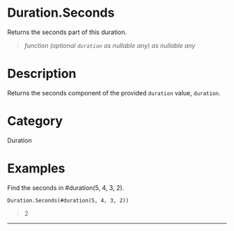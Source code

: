 # Duration.Seconds
Returns the seconds part of this duration.
> _function (optional <code>duration</code> as nullable any) as nullable any_

# Description 
Returns the seconds component of the provided <code>duration</code> value, <code>duration</code>.
# Category 
Duration
# Examples 
Find the seconds in #duration(5, 4, 3, 2).
```
Duration.Seconds(#duration(5, 4, 3, 2))
```
> 2

***
